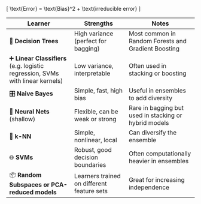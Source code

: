 \[ \text{Error} = \text{Bias}^2 + \text{irreducible error} \]

| Learner                                                                       | Strengths                                  | Notes                                                 |
| ----------------------------------------------------------------------------- | ------------------------------------------ | ----------------------------------------------------- |
| 🌳 **Decision Trees**                                                         | High variance (perfect for bagging)        | Most common in Random Forests and Gradient Boosting   |
| ➕ **Linear Classifiers** (e.g. logistic regression, SVMs with linear kernels) | Low variance, interpretable                | Often used in stacking or boosting                    |
| 🎛️ **Naive Bayes**                                                           | Simple, fast, high bias                    | Useful in ensembles to add diversity                  |
| 🧠 **Neural Nets** (shallow)                                                  | Flexible, can be weak or strong            | Rare in bagging but used in stacking or hybrid models |
| 📐 **k-NN**                                                                   | Simple, nonlinear, local                   | Can diversify the ensemble                            |
| 🌐 **SVMs**                                                                   | Robust, good decision boundaries           | Often computationally heavier in ensembles            |
| 📦 **Random Subspaces or PCA-reduced models**                                 | Learners trained on different feature sets | Great for increasing independence                     |

